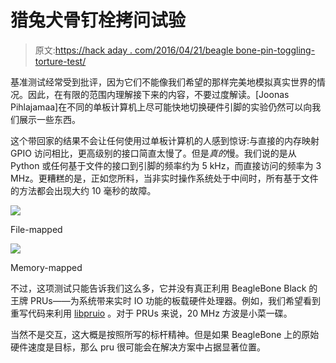 # 猎兔犬骨钉栓拷问试验

> 原文:[https://hack aday . com/2016/04/21/beagle bone-pin-toggling-torture-test/](https://hackaday.com/2016/04/21/beaglebone-pin-toggling-torture-test/)

基准测试经常受到批评，因为它们不能像我们希望的那样完美地模拟真实世界的情况。因此，在有限的范围内理解接下来的内容，不要过度解读。[Joonas Pihlajamaa]在不同的单板计算机上尽可能快地切换硬件引脚的实验仍然可以向我们展示一些东西。

这个带回家的结果不会让任何使用过单板计算机的人感到惊讶:与直接的内存映射 GPIO 访问相比，更高级别的接口简直太慢了。但是*真的*慢。我们说的是从 Python 或任何基于文件的接口到引脚的频率约为 5 kHz，而直接访问的频率为 3 MHz。更糟糕的是，正如您所料，当非实时操作系统处于中间时，所有基于文件的方法都会出现大约 10 毫秒的故障。

[![](../Images/f6e273101dcf214bec7b230876e613ff.png)](https://hackaday.com/2016/04/21/beaglebone-pin-toggling-torture-test/cpp/)

File-mapped

[![](../Images/8d7aaa5b86c193e454e26387742b0b41.png)](https://hackaday.com/2016/04/21/beaglebone-pin-toggling-torture-test/cmmap/)

Memory-mapped

不过，这项测试只能告诉我们这么多，它并没有真正利用 BeagleBone Black 的王牌 PRUs——为系统带来实时 IO 功能的板载硬件处理器。例如，我们希望看到重写代码来利用 [libpruio](http://hackaday.com/2015/02/16/library-upgrade-to-pru-gives-fast-io-on-beaglebone/) 。对于 PRUs 来说，20 MHz 方波是小菜一碟。

当然不是交互，这大概是按照所写的标杆精神。但是如果 BeagleBone 上的原始硬件速度是目标，那么 pru 很可能会在解决方案中占据显著位置。